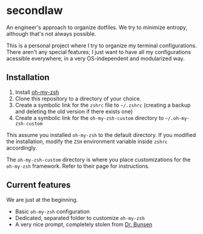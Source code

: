 secondlaw
=========

An engineer's approach to organize dotfiles. We try to minimize entropy, although that's not always possible.

This is a personal project where I try to organize my terminal configurations. There aren't any special features; I just want to have all my configurations acessible everywhere, in a very OS-independent and modularized way.

## Installation

1. Install [oh-my-zsh](https://github.com/robbyrussell/oh-my-zsh)
2. Clone this repository to a directory of your choice.
3. Create a symbolic link for the `zshrc` file to `~/.zshrc` (creating a backup and deleting the old version if there exists one)
4. Create a symbolic link for the `oh-my-zsh-custom` directory to `~/.oh-my-zsh-custom`

This assume you installed `oh-my-zsh` to the default directory. If you modified the installation, modify the `ZSH` environment variable inside `zshrc` accordingly.

The `oh-my-zsh-custom` directory is where you place customizations for the `oh-my-zsh` framework. Refer to their page for instructions.

## Current features

We are just at the beginning.

* Basic `oh-my-zsh` configuration
* Dedicated, separated folder to customize `oh-my-zsh`
* A very nice prompt, completely stolen from [Dr. Bunsen](http://www.drbunsen.org/the-text-triumvirate/)
